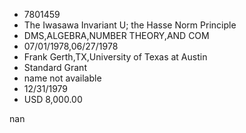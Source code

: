
* 7801459
* The Iwasawa Invariant U; the Hasse Norm Principle
* DMS,ALGEBRA,NUMBER THEORY,AND COM
* 07/01/1978,06/27/1978
* Frank Gerth,TX,University of Texas at Austin
* Standard Grant
*   name not available
* 12/31/1979
* USD 8,000.00

nan
